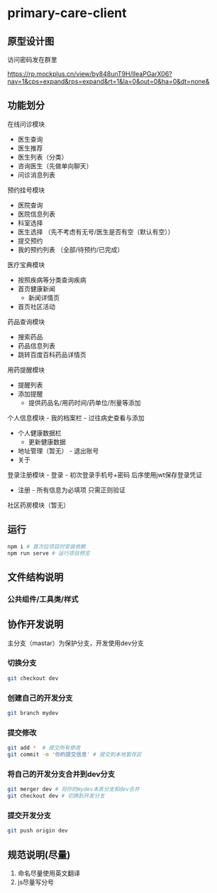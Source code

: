 # primary-care-client

## 原型设计图
  访问密码发在群里

https://rp.mockplus.cn/view/by848unT9H/lIeaPGarX06?nav=1&cps=expand&rps=expand&rt=1&la=0&out=0&ha=0&dt=none&


## 功能划分

  在线问诊模块
  -  医生查询
  -  医生推荐
  -  医生列表（分类）
  -  咨询医生（先做单向聊天）
  -  问诊消息列表

  预约挂号模块
   - 医院查询
   - 医院信息列表
   - 科室选择
   - 医生选择 （先不考虑有无号/医生是否有空（默认有空））
  -  提交预约
  -  我的预约列表 （全部/待预约/已完成）

  医疗宝典模块
   - 按照疾病等分类查询疾病
   - 首页健康新闻
      - 新闻详情页
   - 首页社区活动

  药品查询模块
   - 搜索药品
   - 药品信息列表
   - 跳转百度百科药品详情页

  用药提醒模块
   - 提醒列表
   - 添加提醒
     -  提供药品名/用药时间/药单位/剂量等添加

  个人信息模块
    - 我的档案栏
     -  过往病史查看与添加
   -  个人健康数据栏
      -  更新健康数据
   -  地址管理（暂无）
    - 退出账号
   -  关于
    
  登录注册模块
    - 登录
      - 初次登录手机号+密码 后序使用jwt保存登录凭证
   -  注册
     -  所有信息为必填项 只需正则验证
    
  社区药房模块（暂无）

## 运行
  ```sh
  npm i # 首次拉项目时安装依赖
  npm run serve # 运行项目预览
  ```
## 文件结构说明

 ### 公共组件/工具类/样式


## 协作开发说明
 主分支（mastar）为保护分支，开发使用dev分支

 ### 切换分支
```sh
git checkout dev
```
 ### 创建自己的开发分支
```sh
git branch mydev
```
### 提交修改
```sh
git add *  # 提交所有修改
git commit -m '你的提交信息' # 提交到本地暂存区
```
### 将自己的开发分支合并到dev分支
```sh
git merger dev # 将你的mydev本丢分支和dev合并
git checkout dev # 切换到开发分支
```
### 提交开发分支
```sh
git push origin dev
```

## 规范说明(尽量)

  1. 命名尽量使用英文翻译
  2. js尽量写分号



